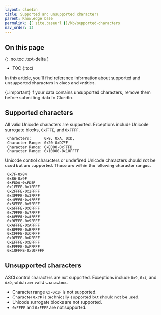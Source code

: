 ```yaml
---
layout: cluedin
title: Supported and unsupported characters
parent: Knowledge base
permalink: {{ site.baseurl }}/kb/supported-characters
nav_order: 13
---
```

## On this page
{: .no_toc .text-delta }
- TOC
{:toc}

In this article, you'll find reference information about supported and unsupported characters in clues and entities.

{:.important}
If your data contains unsupported characters, remove them before submitting data to CluedIn.

## Supported characters

All valid Unicode characters are supported. Exceptions include Unicode surrogate blocks, `0xFFFE`, and `0xFFFF`.

```
 Characters:      0x9, 0xA, 0xD,
 Character Range: 0x20-0xD7FF
 Character Range: 0xE000-0xFFFD
 Character Range: 0x10000-0x10FFFF
```

Unicode control characters or undefined Unicode characters should not be used but are supported. These are within the following character ranges.

```
 0x7F-0x84
 0x86-0x9F
 0xFDD0-0xFDEF
 0x1FFFE-0x1FFFF
 0x2FFFE-0x2FFFF
 0x3FFFE-0x3FFFF
 0x4FFFE-0x4FFFF
 0x5FFFE-0x5FFFF
 0x6FFFE-0x6FFFF
 0x7FFFE-0x7FFFF
 0x8FFFE-0x8FFFF
 0x9FFFE-0x9FFFF
 0xAFFFE-0xAFFFF
 0xBFFFE-0xBFFFF
 0xCFFFE-0xCFFFF
 0xDFFFE-0xDFFFF
 0xEFFFE-0xEFFFF
 0xFFFFE-0xFFFFF
 0x10FFFE-0x10FFFF
```

## Unsupported characters

ASCI control characters are not supported. Exceptions include `0x9`, `0xA`, and `0xD`, which are valid characters.

- Character range `0x-0x1F` is not supported.
- Character `0x7F` is technically supported but should not be used.
- Unicode surrogate blocks are not supported.
- `0xFFFE` and `0xFFFF` are not supported.